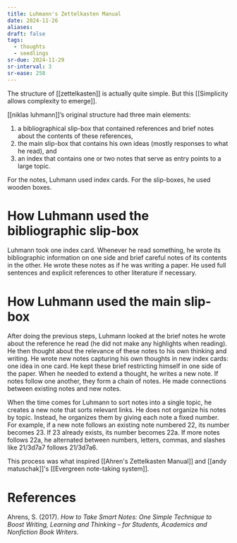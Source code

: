 ```yaml
---
title: Luhmann's Zettelkasten Manual
date: 2024-11-26
aliases: 
draft: false
tags:
  - thoughts
  - seedlings
sr-due: 2024-11-29
sr-interval: 3
sr-ease: 258
---
```

The structure of [[zettelkasten]] is actually quite simple. But this [[Simplicity allows complexity to emerge]].

[[niklas luhmann]]’s original structure had three main elements:

1. a bibliographical slip-box that contained references and brief notes about the contents of these references,
2. the main slip-box that contains his own ideas (mostly responses to what he read), and
3. an index that contains one or two notes that serve as entry points to a large topic.

For the notes, Luhmann used index cards. For the slip-boxes, he used wooden boxes.

# How Luhmann used the bibliographic slip-box

Luhmann took one index card. Whenever he read something, he wrote its bibliographic information on one side and brief careful notes of its contents in the other. He wrote these notes as if he was writing a paper. He used full sentences and explicit references to other literature if necessary.

# How Luhmann used the main slip-box

After doing the previous steps, Luhmann looked at the brief notes he wrote about the reference he read (he did not make any highlights when reading). He then thought about the relevance of these notes to his own thinking and writing. He wrote new notes capturing his own thoughts in new index cards: one idea in one card. He kept these brief restricting himself in one side of the paper. When he needed to extend a thought, he writes a new note. If notes follow one another, they form a chain of notes. He made connections between existing notes and new notes.

When the time comes for Luhmann to sort notes into a single topic, he creates a new note that sorts relevant links. He does not organize his notes by topic. Instead, he organizes them by giving each note a fixed number. For example, if a new note follows an existing note numbered 22, its number becomes 23. If 23 already exists, its number becomes 22a. If more notes follows 22a, he alternated between numbers, letters, commas, and slashes like 21/3d7a7 follows 21/3d7a6.

This process was what inspired [[Ahren's Zettelkasten Manual]] and [[andy matuschak]]'s [[Evergreen note-taking system]].

# References

Ahrens, S. (2017). *How to Take Smart Notes: One Simple Technique to Boost Writing, Learning and Thinking – for Students, Academics and Nonfiction Book Writers*.

